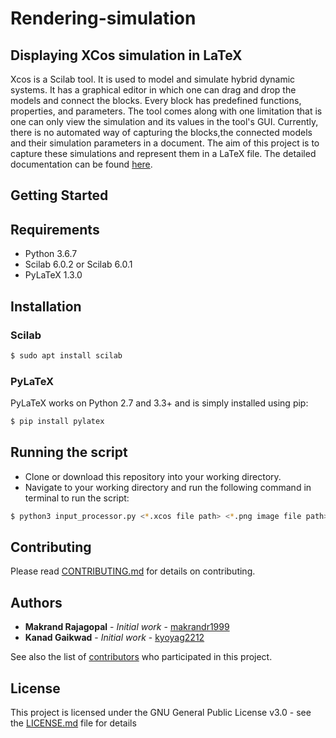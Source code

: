 # Rendering-simulation
## Displaying XCos simulation in LaTeX

Xcos is a Scilab tool. It is used to model and simulate hybrid dynamic systems. It has a graphical editor in which one can drag and drop the models and connect the blocks. Every block has predefined functions, properties, and parameters. The tool comes along with one limitation that is one can only view the simulation and its values in the tool's GUI. Currently, there is no automated way of capturing the blocks,the connected models and their simulation parameters in a document. The aim of this project is to capture these simulations and represent them in a LaTeX file. The detailed documentation can be found [here](https://static.fossee.in/fossee/fellowship2019/FOSSEE-Fellowship-reports-2019/Xcos/Rendering_Xcos_Simulation_Output_in_LaTeX.pdf).

## Getting Started
## Requirements
* Python 3.6.7
* Scilab 6.0.2 or Scilab 6.0.1
* PyLaTeX 1.3.0

## Installation
### Scilab
```bash
$ sudo apt install scilab
```
### PyLaTeX
 PyLaTeX works on Python 2.7 and 3.3+ and is simply installed using pip:
```bash
$ pip install pylatex
```
## Running the script
* Clone or download this repository into your working directory.
* Navigate to your working directory and run the following command in terminal to run the script:
```bash
$ python3 input_processor.py <*.xcos file path> <*.png image file path>
```


## Contributing

Please read [CONTRIBUTING.md](https://github.com/fresearchgroup/Rendering-simulation/blob/master/CONTRIBUTING.md) for details on contributing.

## Authors

* **Makrand Rajagopal** - *Initial work* - [makrandr1999](https://github.com/makrandr1999)
* **Kanad Gaikwad** - *Initial work* - [kyoyag2212](https://github.com/kyoyag2212)

See also the list of [contributors](https://github.com/fresearchgroup/Rendering-simulation/contributors) who participated in this project.

## License

This project is licensed under the GNU General Public License v3.0 - see the [LICENSE.md](LICENSE.md) file for details



